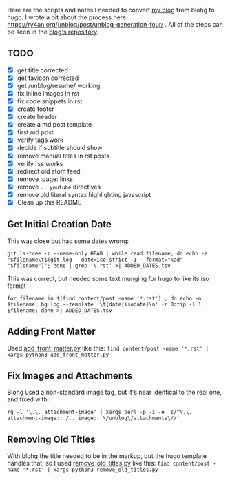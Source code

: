 Here are the scripts and notes I needed to convert [my
blog](https://ry4an.org/unblog/) from blohg to hugo.  I wrote a bit about the
process here: https://ry4an.org/unblog/post/unblog-generation-four/ .  All of
the steps can be seen in the [blog's
repository](https://github.com/Ry4an/unblog).

## TODO

 - [x] get title corrected
 - [x] get favicon corrected
 - [x] get /unblog/resume/ working
 - [x] fix inline images in rst
 - [x] fix code snippets in rst
 - [x] create footer
 - [x] create header
 - [x] create a md post template
 - [x] first md post
 - [x] verify tags work
 - [x] decide if subtitle should show
 - [x] remove manual titles in rst posts
 - [x] verify rss works
 - [x] redirect old atom feed
 - [x] remove :page: links
 - [x] remove `.. youtube` directives
 - [x] remove old literal syntax highlighting javascript
 - [x] Clean up this README

## Get Initial Creation Date
This was close but had some dates wrong:
```
git ls-tree -r --name-only HEAD | while read filename; do echo -e "$filename\t$(git log --date=iso-strict -1 --format="%ad" -- "$filename")"; done | grep '\.rst' >| ADDED_DATES.tsv
```

This was correct, but needed some text munging for hugo to like its iso format
```
for filename in $(find content/post -name '*.rst') ; do echo -n $filename; hg log --template '\t{date|isodate}\n' -r 0:tip -l 1 $filename; done >| ADDED_DATES.tsv
```

## Adding Front Matter

Used [add_front_matter.py](add_front_matter.py) like this: `find content/post -name '*.rst' | xargs python3 add_front_matter.py`

## Fix Images and Attachments
Blohg used a non-standard image tag, but it's near identical to the real one,
and fixed with:

`rg -l '\.\. attachment-image' | xargs perl -p -i -e 's/^\.\. attachment-image:: /.. image:: \/unblog\/attachments\//'`

## Removing Old Titles

With blohg the title needed to be in the markup, but the hugo template handles
that, so I used [remove_old_titles.py](remove_old_titles.py) like this: `find content/post -name '*.rst' | xargs python3 remove_old_titles.py`
